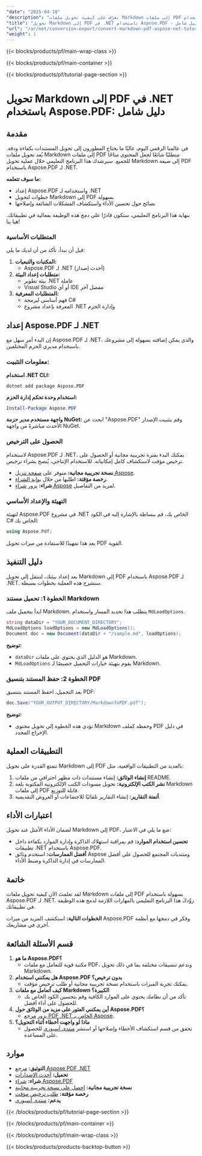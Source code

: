 ```yaml
---
"date": "2025-04-10"
"description": "تعرّف على كيفية تحويل ملفات Markdown إلى ملفات PDF باستخدام Aspose.PDF لـ .NET. اتبع هذا الدليل خطوة بخطوة لدمج تحويل المستندات بسلاسة في تطبيقاتك."
"title": "تحويل Markdown إلى PDF في .NET باستخدام Aspose.PDF - دليل شامل"
"url": "/ar/net/conversion-export/convert-markdown-pdf-aspose-net-tutorial/"
"weight": 1
---
```


{{< blocks/products/pf/main-wrap-class >}}

{{< blocks/products/pf/main-container >}}

{{< blocks/products/pf/tutorial-page-section >}}


# تحويل Markdown إلى PDF في .NET باستخدام Aspose.PDF: دليل شامل

## مقدمة
في عالمنا الرقمي اليوم، غالبًا ما يحتاج المطورون إلى تحويل المستندات بكفاءة ودقة. يُعد تحويل ملفات Markdown إلى ملفات PDF متطلبًا شائعًا لجعل المحتوى متاحًا للجميع. سيرشدك هذا البرنامج التعليمي خلال عملية تحويل Markdown إلى صيغة PDF باستخدام Aspose.PDF لـ .NET.

**ما سوف تتعلمه:**
- إعداد Aspose.PDF واستخدامه لـ .NET
- خطوات لتحويل Markdown إلى PDF بسهولة
- نصائح حول تحسين الأداء واستكشاف المشكلات الشائعة وإصلاحها

بنهاية هذا البرنامج التعليمي، ستكون قادرًا على دمج هذه الوظيفة بفعالية في تطبيقاتك. هيا بنا!

### المتطلبات الأساسية
قبل أن نبدأ، تأكد من أن لديك ما يلي:

1. **المكتبات والتبعيات:**
   - Aspose.PDF لـ .NET (أحدث إصدار)
2. **متطلبات إعداد البيئة:**
   - بيئة تطوير .NET عاملة
   - Visual Studio أو أي IDE مفضل آخر
3. **المتطلبات المعرفية:**
   - فهم أساسي لبرمجة C#
   - المعرفة بإعداد مشروع .NET وإدارة الحزم

## إعداد Aspose.PDF لـ .NET
إن البدء أمر سهل مع Aspose.PDF لـ .NET، والذي يمكن إضافته بسهولة إلى مشروعك باستخدام مديري الحزم المختلفين.

### معلومات التثبيت:
**استخدام .NET CLI:**
```shell
dotnet add package Aspose.PDF
```
**استخدام وحدة تحكم إدارة الحزم:**
```powershell
Install-Package Aspose.PDF
```
**واجهة مستخدم مدير حزمة NuGet:**
ابحث عن "Aspose.PDF" وقم بتثبيت الإصدار الأحدث مباشرةً من واجهة NuGet.

### الحصول على الترخيص
لاستخدام Aspose.PDF لـ .NET، يمكنك البدء بفترة تجريبية مجانية أو الحصول على ترخيص مؤقت لاستكشاف كامل إمكانياته. للاستخدام الإنتاجي، يُنصح بشراء ترخيص.

- **نسخة تجريبية مجانية:** متوفر على [صفحة تنزيل Aspose](https://releases.aspose.com/pdf/net/).
- **رخصة مؤقتة:** اطلبها من خلال [بوابة الشراء](https://purchase.aspose.com/temporary-license/).
- **شراء:** يزور [شراء Aspose](https://purchase.aspose.com/buy) لمزيد من التفاصيل.

### التهيئة والإعداد الأساسي
لتهيئة Aspose.PDF في مشروع .NET الخاص بك، قم ببساطة بالإشارة إليه في الكود C# الخاص بك:

```csharp
using Aspose.Pdf;
```

يعد هذا تمهيدًا للاستفادة من ميزات تحويل PDF القوية.

## دليل التنفيذ
بعد إعداد بيئتك، لننتقل إلى تحويل Markdown إلى PDF باستخدام Aspose.PDF لـ .NET. سنشرح هذه العملية بخطوات بسيطة.

### الخطوة 1: تحميل مستند Markdown
ابدأ بتحميل ملف Markdown. يتطلب هذا تحديد المسار واستخدام `MdLoadOptions`.

```csharp
string dataDir = "YOUR_DOCUMENT_DIRECTORY";
MdLoadOptions loadOptions = new MdLoadOptions();
Document doc = new Document(dataDir + "/sample.md", loadOptions);
```

**توضيح:**
- `dataDir` هو الدليل الذي يحتوي على ملفات Markdown.
- `MdLoadOptions` يقوم بتهيئة خيارات التحميل خصيصًا لـ Markdown.

### الخطوة 2: حفظ المستند بتنسيق PDF
بعد التحميل، احفظ المستند بتنسيق PDF:

```csharp
doc.Save("YOUR_OUTPUT_DIRECTORY/MarkdownToPDF.pdf");
```

**توضيح:**
- تؤدي هذه الخطوة إلى تحويل محتوى Markdown وحفظه كملف PDF في دليل الإخراج المحدد.

## التطبيقات العملية
تتمتع القدرة على تحويل Markdown إلى PDF بالعديد من التطبيقات الواقعية، مثل:

1. **إنشاء الوثائق:** إنشاء مستندات ذات مظهر احترافي من ملفات README.
2. **نشر الكتب الإلكترونية:** تحويل مسودات الكتب الإلكترونية المكتوبة بلغة Markdown إلى ملفات PDF قابلة للتوزيع.
3. **أتمتة التقارير:** إنشاء التقارير تلقائيًا للاجتماعات أو العروض التقديمية.

## اعتبارات الأداء
لضمان الأداء الأمثل عند تحويل Markdown إلى PDF، ضع ما يلي في الاعتبار:

- **تحسين استخدام الموارد:** قم بمراقبة استهلاك الذاكرة وإدارة الموارد بكفاءة داخل تطبيقات .NET باستخدام Aspose.PDF.
- **أفضل الممارسات:** استخدم وثائق Aspose ومنتديات المجتمع للحصول على أفضل الممارسات في إدارة الذاكرة وضبط الأداء.

## خاتمة
لقد تعلمتَ الآن كيفية تحويل ملفات Markdown إلى ملفات PDF بسهولة باستخدام Aspose.PDF لـ .NET. زوِّدكَ هذا البرنامج التعليمي بالمهارات اللازمة لدمج هذه الوظيفة في تطبيقاتك.

**الخطوات التالية:** استكشف المزيد من ميزات Aspose.PDF وفكر في دمجها مع أنظمة أخرى في مشاريعك.

## قسم الأسئلة الشائعة
1. **ما هو Aspose.PDF؟**
   - مكتبة قوية للتعامل مع ملفات PDF، وتدعم تنسيقات مختلفة بما في ذلك تحويل Markdown.
2. **هل يمكنني استخدام Aspose.PDF بدون ترخيص؟**
   - يمكنك تجربة الميزات باستخدام نسخة تجريبية مجانية أو طلب ترخيص مؤقت.
3. **كيف أتعامل مع ملفات Markdown الكبيرة؟**
   - تأكد من أن نظامك يحتوي على الموارد الكافية وقم بتحسين الكود الخاص بك للحصول على أداء أفضل.
4. **أين يمكنني العثور على مزيد من الوثائق حول Aspose.PDF؟**
   - يزور [مرجع PDF .NET الخاص بـ Aspose](https://reference.aspose.com/pdf/net/).
5. **ماذا لو واجهت أخطاء أثناء التحويل؟**
   - تحقق من قسم استكشاف الأخطاء وإصلاحها أو استشر [منتدى أسبوزي](https://forum.aspose.com/c/pdf/10) للحصول على المساعدة.

## موارد
- **التوثيق:** [مرجع Aspose PDF .NET](https://reference.aspose.com/pdf/net/)
- **تحميل:** [أحدث الإصدارات](https://releases.aspose.com/pdf/net/)
- **شراء:** [شراء Aspose.PDF](https://purchase.aspose.com/buy)
- **نسخة تجريبية مجانية:** [احصل على نسخة تجريبية مجانية](https://releases.aspose.com/pdf/net/)
- **رخصة مؤقتة:** [طلب ترخيص مؤقت](https://purchase.aspose.com/temporary-license/)
- **يدعم:** [منتدى أسبوزي](https://forum.aspose.com/c/pdf/10)

{{< /blocks/products/pf/tutorial-page-section >}}

{{< /blocks/products/pf/main-container >}}

{{< /blocks/products/pf/main-wrap-class >}}

{{< blocks/products/products-backtop-button >}}
